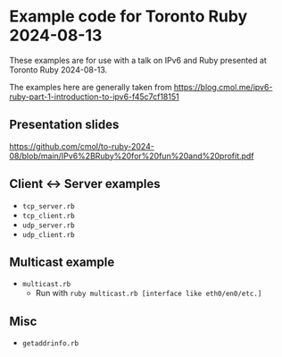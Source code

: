# Example code for Toronto Ruby 2024-08-13

These examples are for use with a talk on IPv6 and Ruby presented at Toronto Ruby 2024-08-13.

The examples here are generally taken from https://blog.cmol.me/ipv6-ruby-part-1-introduction-to-ipv6-f45c7cf18151

## Presentation slides

https://github.com/cmol/to-ruby-2024-08/blob/main/IPv6%2BRuby%20for%20fun%20and%20profit.pdf

## Client <-> Server examples

 - `tcp_server.rb`
 - `tcp_client.rb`
 - `udp_server.rb`
 - `udp_client.rb`

## Multicast example

 - `multicast.rb`
   - Run with `ruby multicast.rb [interface like eth0/en0/etc.]`

## Misc

 - `getaddrinfo.rb`
